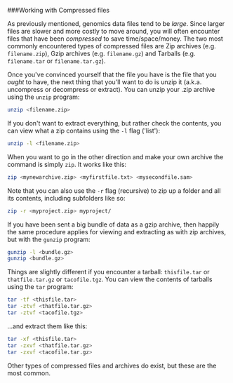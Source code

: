 
###Working with Compressed files

As previously mentioned, genomics data files tend to be *large*. Since larger files are slower and more costly to move around, you will often encounter files that have been *compressed* to save time/space/money. The two most commonly encountered types of compressed files are Zip archives (e.g. `filename.zip`), Gzip archives (e.g. `filename.gz`) and Tarballs (e.g. `filename.tar` or `filename.tar.gz`).

Once you've convinced yourself that the file you have is the file that you *ought* to have, the next thing that you'll want to do is unzip it (a.k.a. uncompress or decompress or extract). You can unzip your .zip archive using the `unzip` program:

```bash
unzip <filename.zip>
```

If you don't want to extract everything, but rather check the contents, you can view what a zip contains using the `-l` flag ('list'):

```bash
unzip -l <filename.zip>
```

When you want to go in the other direction and make your own archive the command is simply `zip`. It works like this:

```bash
zip <mynewarchive.zip> <myfirstfile.txt> <mysecondfile.sam>
```

Note that you can also use the `-r` flag (recursive) to zip up a folder and all its contents, including subfolders like so:

```bash
zip -r <myproject.zip> myproject/
```

If you have been sent a big bundle of data as a gzip archive, then happily the same procedure applies for viewing and extracting as with zip archives, but with the `gunzip` program:

```bash
gunzip -l <bundle.gz>
gunzip <bundle.gz>
```

Things are slightly different if you encounter a tarball: `thisfile.tar` or `thatfile.tar.gz` or `tacofile.tgz`. You can view the contents of tarballs using the `tar` program:

```bash
tar -tf <thisfile.tar>
tar -ztvf <thatfile.tar.gz>
tar -ztvf <tacofile.tgz>
```

...and extract them like this:

```bash
tar -xf <thisfile.tar>
tar -zxvf <thatfile.tar.gz>
tar -zxvf <tacofile.tar.gz>
```

Other types of compressed files and archives do exist, but these are the most common. 
